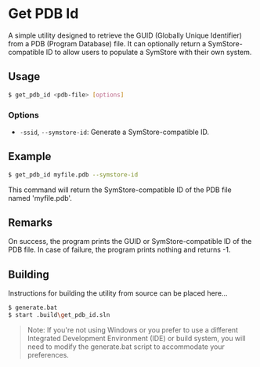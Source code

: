 # Get PDB Id

A simple utility designed to retrieve the GUID (Globally Unique Identifier) from a PDB (Program Database) file. It can optionally return a SymStore-compatible ID to allow users to populate a SymStore with their own system.

## Usage

```bash
$ get_pdb_id <pdb-file> [options]
```

### Options

- `-ssid`, `--symstore-id`: Generate a SymStore-compatible ID.

## Example

```bash
$ get_pdb_id myfile.pdb --symstore-id
```

This command will return the SymStore-compatible ID of the PDB file named 'myfile.pdb'.

## Remarks

On success, the program prints the GUID or SymStore-compatible ID of the PDB file. In case of failure, the program prints nothing and returns -1.

## Building

Instructions for building the utility from source can be placed here...

```bash
$ generate.bat
$ start .build\get_pdb_id.sln
```

> Note: If you're not using Windows or you prefer to use a different Integrated Development Environment (IDE) or build system, you will need to modify the generate.bat script to accommodate your preferences.

